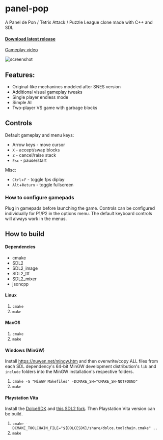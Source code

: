 # panel-pop
A Panel de Pon / Tetris Attack / Puzzle League clone made with C++ and SDL

#### [Download latest release](https://github.com/a544jh/panel-pop/releases/latest)

[Gameplay video](http://www.youtube.com/watch?v=z_DVUP2aS9Y)

![screenshot](screenshot.png)

## Features:
* Original-like mechanincs modeled after SNES version
* Additional visual gameplay tweaks
* Single player endless mode
* Simple AI
* Two-player VS game with garbage blocks

## Controls

Default gameplay and menu keys:
* Arrow keys - move cursor
* `X` - accept/swap blocks
* `Z` - cancel/raise stack
* `Esc` - pause/start

Misc:
* `Ctrl`+`F` - toggle fps diplay
* `Alt`+`Return` - toggle fullscreen

### How to configure gamepads

Plug in gamepads before launching the game.
Controls can be configured individually for P1/P2 in the options menu.
The default keyboard controls will always work in the menus.


## How to build
#### Dependencies
* cmake
* SDL2
* SDL2_image
* SDL2_ttf
* SDL2_mixer
* jsoncpp

#### Linux
1. `cmake`
2. `make`

#### MacOS
1. `cmake`
2. `make`

#### Windows (MinGW)

Install https://nuwen.net/mingw.htm and then overwrite/copy ALL files from each
SDL dependency's 64-bit MinGW development distribution's `lib` and `include`
folders into the MinGW installation's respective folders.

1. `cmake -G "MinGW Makefiles" -DCMAKE_SH="CMAKE_SH-NOTFOUND"`
2. `make`

#### Playstation Vita

Install the [DolceSDK](https://github.com/DolceSDK/doc) and [this SDL2 fork](https://github.com/isage/SDL-mirror). Then Playstation Vita version can be build.

1. ``cmake -DCMAKE_TOOLCHAIN_FILE="${DOLCESDK}/share/dolce.toolchain.cmake" ..``
2. ``make``
